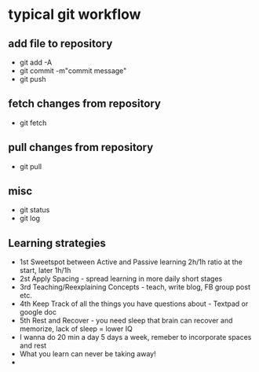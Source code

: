 # typical git workflow

## add file to repository
* git add -A
* git commit -m"commit message"
* git push 

## fetch changes from repository
* git fetch

## pull changes from repository
* git pull

## misc
* git status
* git log

## Learning strategies 
* 1st Sweetspot between Active and Passive learning 2h/1h ratio at the start, later 1h/1h
* 2st Apply Spacing - spread learning in more daily short stages
* 3rd Teaching/Reexplaining Concepts - teach, write blog, FB group post etc.
* 4th Keep Track of all the things you have questions about - Textpad or google doc
* 5th Rest and Recover - you need sleep that brain can recover and memorize, lack of sleep = lower IQ
* I wanna do 20 min a day 5 days a week, remeber to incorporate spaces and rest
* What you learn can never be taking away!
* 